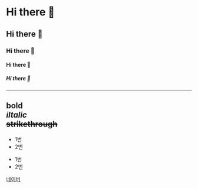 # Hi there 👋
## Hi there 👋
### Hi there 👋
#### Hi there 👋
##### Hi there 👋
---
**bold** <br>
*iltalic* <br>
~~strikethrough~~
---
* 1번
* 2번
- 1번
- 2번

[네이버](https://naver.com)
